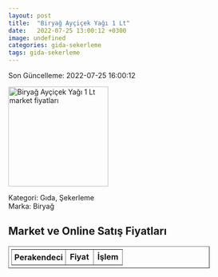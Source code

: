 ```yaml
---
layout: post
title:  "Biryağ Ayçiçek Yağı 1 Lt"
date:   2022-07-25 13:00:12 +0300
image: undefined
categories: gida-sekerleme
tags: gida-sekerleme
---
```


Son Güncelleme: 2022-07-25 16:00:12

<img src="undefined" width="200" alt="Biryağ Ayçiçek Yağı 1 Lt market fiyatları" />

Kategori: Gıda, Şekerleme
<br />
Marka: Biryağ

<h2>Market ve Online Satış Fiyatları</h2>

<table border="1" style="padding: 5px;width:80%;">
  <tr>
    <td style="padding: 5px;"><strong>Perakendeci</strong></td>
    <td><strong>Fiyat</strong></td>
    <td><strong>İşlem</strong></td>
  </tr>
  
</table>
